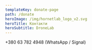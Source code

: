 ```yaml
---
templateKey: donate-page
path: /donate
heroImage: /img/hornetlab_logo_v2.svg
heroTitle: Контакти
heroSubtitle: DroneLab
---
```

+380 63 782 4948 (WhatsApp / Signal)


